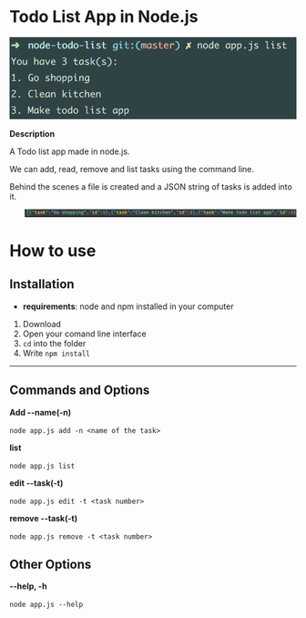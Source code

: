 # Todo List App in Node.js

![List of tasks](img/list.png)

**Description**

A Todo list app made in node.js.

We can add, read, remove and list tasks using the command line.

Behind the scenes a file is created and a JSON string of tasks is added into it.

![JSON string created](img/json.png)

# How to use

## Installation

- **requirements**: node and npm installed in your computer

1. Download
2. Open your comand line interface
3. `cd` into the folder
4. Write `npm install`

---

## Commands and Options

**Add --name(-n)**

`node app.js add -n <name of the task>`

**list**

`node app.js list`

**edit --task(-t)**

`node app.js edit -t <task number>`

**remove --task(-t)**

`node app.js remove -t <task number>`

## Other Options

**--help, -h**

`node app.js --help`

